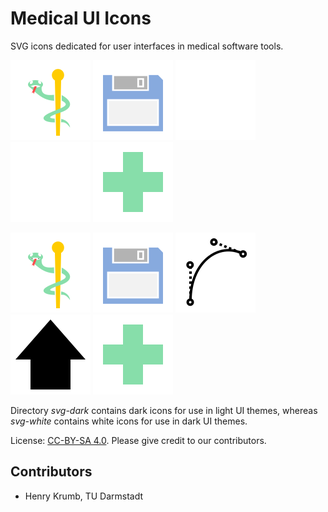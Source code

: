 # Medical UI Icons

SVG icons dedicated for user interfaces in medical software tools.

![](svg-white/icon-asclepius.svg)
![](svg-white/action-save.svg)
![](svg-white/tool-bezier.svg)
![](svg-white/arrow-up.svg)
![](svg-white/icon-cross.svg)

![](svg-dark/icon-asclepius.svg)
![](svg-dark/action-save.svg)
![](svg-dark/tool-bezier.svg)
![](svg-dark/arrow-up.svg)
![](svg-dark/icon-cross.svg)

Directory *svg-dark* contains dark icons for use in light UI themes, whereas *svg-white* contains white icons for use in dark UI themes.


License: [CC-BY-SA 4.0](http://creativecommons.org/licenses/by-sa/4.0).
Please give credit to our contributors.

## Contributors

* Henry Krumb, TU Darmstadt
